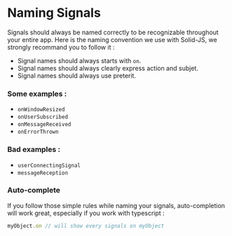 # Naming Signals

Signals should always be named correctly to be recognizable throughout your entire app.
Here is the naming convention we use with Solid-JS, we strongly recommand you to follow it :

- Signal names should always starts with `on`.
- Signal names should always clearly express action and subjet.
- Signal names should always use preterit.

### Some examples :
- `onWindowResized`
- `onUserSubscribed`
- `onMessageReceived`
- `onErrorThrown`

### Bad examples :
- `userConnectingSignal`
- `messageReception`


### Auto-complete

If you follow those simple rules while naming your signals, auto-completion will work great, especially if you work with typescript :


```javascript
myObject.on // will show every signals on myObject
```